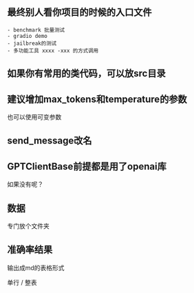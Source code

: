 ## 最终别人看你项目的时候的入口文件
    - benchmark 批量测试
    - gradio demo 
    - jailbreak的测试
    - 多功能工具 xxxx -xxx 的方式调用

## 如果你有常用的类代码，可以放src目录

## 建议增加max_tokens和temperature的参数

也可以使用可变参数

## send_message改名 

## GPTClientBase前提都是用了openai库

如果没有呢？

## 数据

专门放个文件夹

## 准确率结果

输出成md的表格形式

单行 / 整表